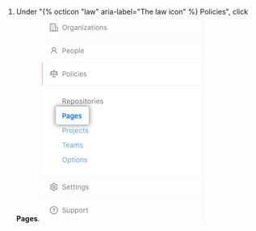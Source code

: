 1. Under "{% octicon "law" aria-label="The law icon" %} Policies", click **Pages**.
    ![Pages tab in the enterprise sidebar](/assets/images/enterprise/business-accounts/pages-tab.png)